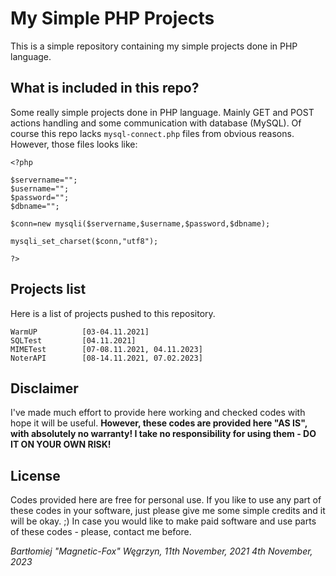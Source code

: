 # My Simple PHP Projects

This is a simple repository containing my simple projects done in PHP language.

## What is included in this repo?

Some really simple projects done in PHP language. Mainly GET and POST actions handling and some communication with database (MySQL).
Of course this repo lacks `mysql-connect.php` files from obvious reasons.
However, those files looks like:
```
<?php

$servername="";
$username="";
$password="";
$dbname="";

$conn=new mysqli($servername,$username,$password,$dbname);

mysqli_set_charset($conn,"utf8");

?>
```

## Projects list

Here is a list of projects pushed to this repository.

```
WarmUP          [03-04.11.2021]
SQLTest         [04.11.2021]
MIMETest        [07-08.11.2021, 04.11.2023]
NoterAPI        [08-14.11.2021, 07.02.2023]
```

## Disclaimer

I've made much effort to provide here working and checked codes with hope it will be useful.
**However, these codes are provided here "AS IS", with absolutely no warranty! I take no responsibility for using them - DO IT ON YOUR OWN RISK!**

## License

Codes provided here are free for personal use.
If you like to use any part of these codes in your software, just please give me some simple credits and it will be okay. ;)
In case you would like to make paid software and use parts of these codes - please, contact me before.

*Bartłomiej "Magnetic-Fox" Węgrzyn,
11th November, 2021
4th November, 2023*
